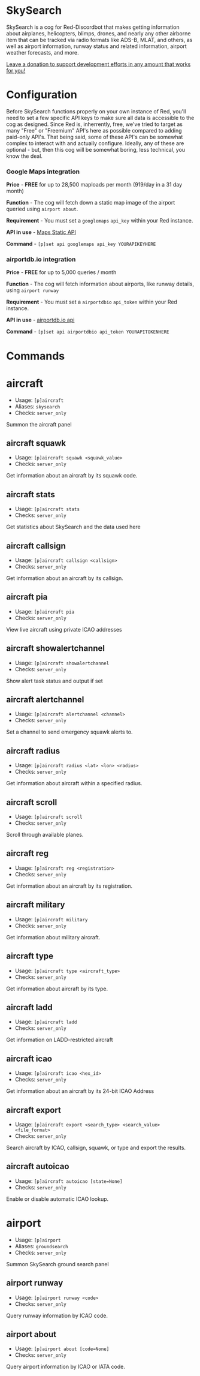 # SkySearch
SkySearch is a cog for Red-Discordbot that makes getting information about airplanes, helicopters, blimps, drones, and nearly any other airborne item that can be tracked via radio formats like ADS-B, MLAT, and others, as well as airport information, runway status and related information, airport weather forecasts, and more.

[Leave a donation to support development efforts in any amount that works for you!](https://donate.stripe.com/eVag0y2kI9BI36McNa)

# Configuration
Before SkySearch functions properly on your own instance of Red, you'll need to set a few specific API keys to make sure all data is accessible to the cog as designed. Since Red is, inherrently, free, we've tried to target as many "Free" or "Freemium" API's here as possible compared to adding paid-only API's. That being said, some of these API's can be somewhat complex to interact with and actually configure. Ideally, any of these are optional - but, then this cog will be somewhat boring, less technical, you know the deal.

### Google Maps integration

**Price** - **FREE** for up to 28,500 maploads per month (919/day in a 31 day month)

**Function** - The cog will fetch down a static map image of the airport queried using `airport about`. 

**Requirement** - You must set a `googlemaps` `api_key` within your Red instance.

**API in use** - [Maps Static API](https://developers.google.com/maps/documentation/maps-static)

**Command** - `[p]set api googlemaps api_key YOURAPIKEYHERE`


### airportdb.io integration

**Price** - **FREE** for up to 5,000 queries / month

**Function** - The cog will fetch information about airports, like runway details, using `airport runway`

**Requirement** - You must set a `airportdbio` `api_token` within your Red instance.

**API in use** - [airportdb.io api](https://airportdb.io/#)

**Command** - `[p]set api airportdbio api_token YOURAPITOKENHERE`

# Commands
# aircraft
 - Usage: `[p]aircraft `
 - Aliases: `skysearch`
 - Checks: `server_only`

Summon the aircraft panel

## aircraft squawk
 - Usage: `[p]aircraft squawk <squawk_value> `
 - Checks: `server_only`

Get information about an aircraft by its squawk code.

## aircraft stats
 - Usage: `[p]aircraft stats `
 - Checks: `server_only`

Get statistics about SkySearch and the data used here

## aircraft callsign
 - Usage: `[p]aircraft callsign <callsign> `
 - Checks: `server_only`

Get information about an aircraft by its callsign.

## aircraft pia
 - Usage: `[p]aircraft pia `
 - Checks: `server_only`

View live aircraft using private ICAO addresses

## aircraft showalertchannel
 - Usage: `[p]aircraft showalertchannel `
 - Checks: `server_only`

Show alert task status and output if set

## aircraft alertchannel
 - Usage: `[p]aircraft alertchannel <channel> `
 - Checks: `server_only`

Set a channel to send emergency squawk alerts to.

## aircraft radius
 - Usage: `[p]aircraft radius <lat> <lon> <radius> `
 - Checks: `server_only`

Get information about aircraft within a specified radius.

## aircraft scroll
 - Usage: `[p]aircraft scroll `
 - Checks: `server_only`

Scroll through available planes.

## aircraft reg
 - Usage: `[p]aircraft reg <registration> `
 - Checks: `server_only`

Get information about an aircraft by its registration.

## aircraft military
 - Usage: `[p]aircraft military `
 - Checks: `server_only`

Get information about military aircraft.

## aircraft type
 - Usage: `[p]aircraft type <aircraft_type> `
 - Checks: `server_only`

Get information about aircraft by its type.

## aircraft ladd
 - Usage: `[p]aircraft ladd `
 - Checks: `server_only`

Get information on LADD-restricted aircraft

## aircraft icao
 - Usage: `[p]aircraft icao <hex_id> `
 - Checks: `server_only`

Get information about an aircraft by its 24-bit ICAO Address

## aircraft export
 - Usage: `[p]aircraft export <search_type> <search_value> <file_format> `
 - Checks: `server_only`

Search aircraft by ICAO, callsign, squawk, or type and export the results.

## aircraft autoicao
 - Usage: `[p]aircraft autoicao [state=None] `
 - Checks: `server_only`

Enable or disable automatic ICAO lookup.

# airport
 - Usage: `[p]airport `
 - Aliases: `groundsearch`
 - Checks: `server_only`

Summon SkySearch ground search panel

## airport runway
 - Usage: `[p]airport runway <code> `
 - Checks: `server_only`

Query runway information by ICAO code.

## airport about
 - Usage: `[p]airport about [code=None] `
 - Checks: `server_only`

Query airport information by ICAO or IATA code.